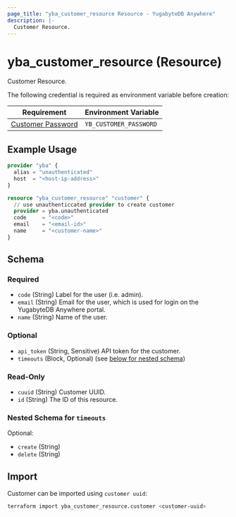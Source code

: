 ```yaml
---
page_title: "yba_customer_resource Resource - YugabyteDB Anywhere"
description: |-
  Customer Resource.
---
```


# yba_customer_resource (Resource)

Customer Resource.

The following credential is required as environment variable before creation:

|Requirement|Environment Variable|
|-------|--------|
|[Customer Password](https://docs.yugabyte.com/preview/yugabyte-platform/configure-yugabyte-platform/create-admin-user/)|`YB_CUSTOMER_PASSWORD`|

## Example Usage

```terraform
provider "yba" {
  alias = "unauthenticated"
  host  = "<host-ip-address>"
}

resource "yba_customer_resource" "customer" {
  // use unauthenticcated provider to create customer
  provider = yba.unauthenticated
  code     = "<code>"
  email    = "<email-id>"
  name     = "<customer-name>"
}
```

<!-- schema generated by tfplugindocs -->
## Schema

### Required

- `code` (String) Label for the user (i.e. admin).
- `email` (String) Email for the user, which is used for login on the YugabyteDB Anywhere portal.
- `name` (String) Name of the user.

### Optional

- `api_token` (String, Sensitive) API token for the customer.
- `timeouts` (Block, Optional) (see [below for nested schema](#nestedblock--timeouts))

### Read-Only

- `cuuid` (String) Customer UUID.
- `id` (String) The ID of this resource.

<a id="nestedblock--timeouts"></a>
### Nested Schema for `timeouts`

Optional:

- `create` (String)
- `delete` (String)

## Import

Customer can be imported using `customer uuid`:

```sh
terraform import yba_customer_resource.customer <customer-uuid>
```
